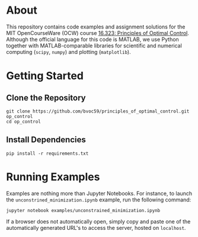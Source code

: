 # About 
This repository contains code examples and assignment  solutions for the MIT OpenCourseWare (OCW) course 
[16.323: Principles of Optimal Control](https://ocw.mit.edu/courses/16-323-principles-of-optimal-control-spring-2008/). Although the official language for this code is MATLAB, we use Python together with MATLAB-comparable libraries for scientific and numerical computing 
(`scipy`, `numpy`) and plotting (`matplotlib`). 
 
# Getting Started 

## Clone the Repository 

```
git clone https://github.com/bvoc59/principles_of_optimal_control.git op_control 
cd op_control 
```

## Install Dependencies 

```
pip install -r requirements.txt 
```

# Running Examples 
Examples are nothing more than Jupyter Notebooks. For instance, to launch the  `unconstrined_minimization.ipynb` example, run the following command: 

```
jupyter notebook examples/unconstrained_minimization.ipynb 
```

If a browser does not automatically open, simply copy and paste one of the automatically generated URL's to access the server, hosted on `localhost`. 
